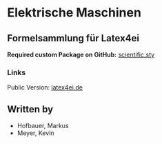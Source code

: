 # Elektrische Maschinen
## Formelsammlung für Latex4ei
**Required custom Package on GitHub:** [scientific.sty](https://github.com/latex4ei/latex4ei-packages)

### Links

Public Version: [latex4ei.de](http://latex4ei.de)  

## Written by
- Hofbauer, Markus
- Meyer, Kevin
